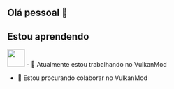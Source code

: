 

## Olá pessoal 👋


## Estou aprendendo

<img loading="lazy" src="https://cdn.jsdelivr.net/gh/devicons/devicon/icons/java/java-original.svg" width="40" height="40"/>
- 🔭 Atualmente estou trabalhando no VulkanMod

- 👯 Estou procurando colaborar no VulkanMod
